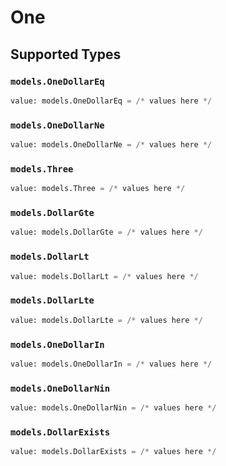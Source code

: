 # One


## Supported Types

### `models.OneDollarEq`

```python
value: models.OneDollarEq = /* values here */
```

### `models.OneDollarNe`

```python
value: models.OneDollarNe = /* values here */
```

### `models.Three`

```python
value: models.Three = /* values here */
```

### `models.DollarGte`

```python
value: models.DollarGte = /* values here */
```

### `models.DollarLt`

```python
value: models.DollarLt = /* values here */
```

### `models.DollarLte`

```python
value: models.DollarLte = /* values here */
```

### `models.OneDollarIn`

```python
value: models.OneDollarIn = /* values here */
```

### `models.OneDollarNin`

```python
value: models.OneDollarNin = /* values here */
```

### `models.DollarExists`

```python
value: models.DollarExists = /* values here */
```

